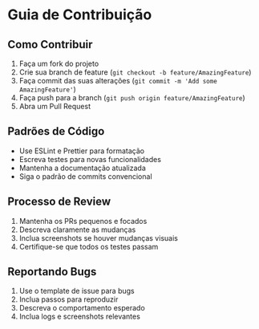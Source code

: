 # Guia de Contribuição

## Como Contribuir

1. Faça um fork do projeto
2. Crie sua branch de feature (`git checkout -b feature/AmazingFeature`)
3. Faça commit das suas alterações (`git commit -m 'Add some AmazingFeature'`)
4. Faça push para a branch (`git push origin feature/AmazingFeature`)
5. Abra um Pull Request

## Padrões de Código

- Use ESLint e Prettier para formatação
- Escreva testes para novas funcionalidades
- Mantenha a documentação atualizada
- Siga o padrão de commits convencional

## Processo de Review

1. Mantenha os PRs pequenos e focados
2. Descreva claramente as mudanças
3. Inclua screenshots se houver mudanças visuais
4. Certifique-se que todos os testes passam

## Reportando Bugs

1. Use o template de issue para bugs
2. Inclua passos para reproduzir
3. Descreva o comportamento esperado
4. Inclua logs e screenshots relevantes